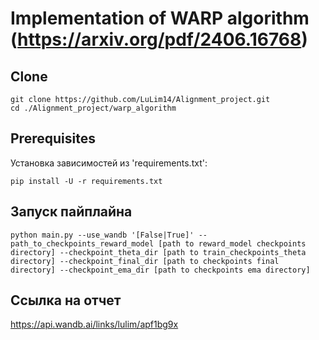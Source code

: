 # Implementation of WARP algorithm (https://arxiv.org/pdf/2406.16768)

## Clone
```
git clone https://github.com/LuLim14/Alignment_project.git
cd ./Alignment_project/warp_algorithm
```

## Prerequisites

Установка зависимостей из 'requirements.txt':
```
pip install -U -r requirements.txt
```

## Запуск пайплайна
```
python main.py --use_wandb '[False|True]' --path_to_checkpoints_reward_model [path to reward_model checkpoints directory] --checkpoint_theta_dir [path to train_checkpoints_theta directory] --checkpoint_final_dir [path to checkpoints final directory] --checkpoint_ema_dir [path to checkpoints ema directory]
```

## Ссылка на отчет

https://api.wandb.ai/links/lulim/apf1bg9x
